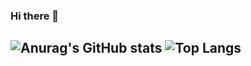 ### Hi there 👋



![Anurag's GitHub stats](https://github-readme-stats.vercel.app/api?username=annnhs&show_icons=true&theme=cobalt)
![Top Langs](https://github-readme-stats.vercel.app/api/top-langs/?username=annnhs&exclude_repo=product,webserver-framework&layout=compact&theme=cobalt)
---

<!--
**annnhs/annnhs** is a ✨ _special_ ✨ repository because its `README.md` (this file) appears on your GitHub profile.

Here are some ideas to get you started:

- 🔭 I’m currently working on ...
- 🌱 I’m currently learning ...
- 👯 I’m looking to collaborate on ...
- 🤔 I’m looking for help with ...
- 💬 Ask me about ...
- 📫 How to reach me: ...
- 😄 Pronouns: ...
- ⚡ Fun fact: ...
-->

